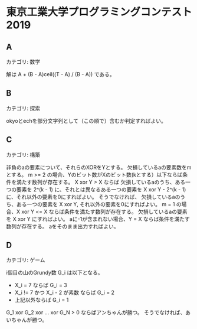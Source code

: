 # 東京工業大学プログラミングコンテスト2019

## A
カテゴリ: 数学

解は A + (B - A)ceil((T - A) / (B - A)) である。

## B
カテゴリ: 探索

okyoとechを部分文字列として（この順で）含むか判定すればよい。

## C
カテゴリ: 構築

非負のaの要素について、それらのXORをYとする。
欠損しているaの要素数をmとする。
m >= 2 の場合、Yのビット数がXのビット数(kとする）以下ならば条件を満たす数列が存在する。
X xor Y > X ならば 欠損しているaのうち、ある一つの要素を 2^(k - 1) に、それとは異なるある一つの要素を X xor Y - 2^(k - 1) に、それ以外の要素を0にすればよい。
そうでなければ、 欠損しているaのうち、ある一つの要素を X xor Y, それ以外の要素を0にすればよい。
m = 1 の場合、X xor Y <= X ならば条件を満たす数列が存在する。
欠損しているaの要素を X xor Y にすればよい。
aに-1が含まれない場合、Y = X ならば条件を満たす数列が存在する。
aをそのまま出力すればよい。

## D
カテゴリ: ゲーム

i個目の山のGrundy数 G_i は以下となる。

* X_i = 7 ならば G_i = 3
* X_i != 7 かつ X_i - 2 が素数 ならば G_i = 2
* 上記以外ならば G_i = 1

G_1 xor G_2 xor ... xor G_N > 0 ならばアンちゃんが勝つ。
そうでなければ、あいちゃんが勝つ。
